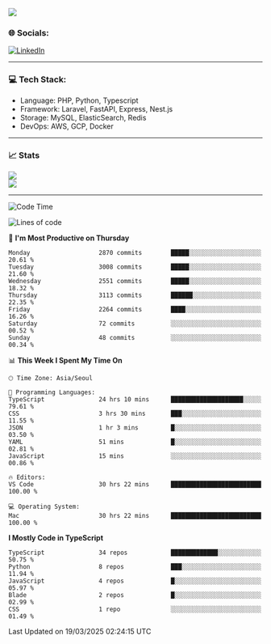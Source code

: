 <!--[![](https://visitcount.itsvg.in/api?id=jin-wk&icon=7&color=12)](https://visitcount.itsvg.in)-->
<!--[![Hits](https://hits.seeyoufarm.com/api/count/incr/badge.svg?url=https%3A%2F%2Fgithub.com%2Fjin-wk&count_bg=%235F625C&title_bg=%23555555&icon=github.svg&icon_color=%23E7E7E7&title=Hits&edge_flat=false)](https://hits.seeyoufarm.com)-->
![](https://komarev.com/ghpvc/?username=jin-wk&color=lightgrey&style=for-the-badge)

### 🌐 Socials:
[![LinkedIn](https://img.shields.io/badge/LinkedIn-%230077B5.svg?logo=linkedin&logoColor=white)](https://linkedin.com/in/jinwook-lee-242625241) 

---

### 💻 Tech Stack:
  - Language: PHP, Python, Typescript
  - Framework: Laravel, FastAPI, Express, Nest.js
  - Storage: MySQL, ElasticSearch, Redis
  - DevOps: AWS, GCP, Docker

---

### 📈 Stats
![](https://github-readme-stats.vercel.app/api?username=jin-wk&theme=dark&hide_border=true&include_all_commits=true&count_private=true)<br/>
![](https://github-readme-streak-stats.herokuapp.com/?user=jin-wk&theme=dark&hide_border=true)<br/>

---

<!--START_SECTION:waka-->
![Code Time](http://img.shields.io/badge/Code%20Time-2%2C104%20hrs%2043%20mins-blue)

![Lines of code](https://img.shields.io/badge/From%20Hello%20World%20I%27ve%20Written-4.5%20million%20lines%20of%20code-blue)

📅 **I'm Most Productive on Thursday** 

```text
Monday                   2870 commits        █████░░░░░░░░░░░░░░░░░░░░   20.61 % 
Tuesday                  3008 commits        █████░░░░░░░░░░░░░░░░░░░░   21.60 % 
Wednesday                2551 commits        █████░░░░░░░░░░░░░░░░░░░░   18.32 % 
Thursday                 3113 commits        ██████░░░░░░░░░░░░░░░░░░░   22.35 % 
Friday                   2264 commits        ████░░░░░░░░░░░░░░░░░░░░░   16.26 % 
Saturday                 72 commits          ░░░░░░░░░░░░░░░░░░░░░░░░░   00.52 % 
Sunday                   48 commits          ░░░░░░░░░░░░░░░░░░░░░░░░░   00.34 % 
```


📊 **This Week I Spent My Time On** 

```text
🕑︎ Time Zone: Asia/Seoul

💬 Programming Languages: 
TypeScript               24 hrs 10 mins      ████████████████████░░░░░   79.61 % 
CSS                      3 hrs 30 mins       ███░░░░░░░░░░░░░░░░░░░░░░   11.55 % 
JSON                     1 hr 3 mins         █░░░░░░░░░░░░░░░░░░░░░░░░   03.50 % 
YAML                     51 mins             █░░░░░░░░░░░░░░░░░░░░░░░░   02.81 % 
JavaScript               15 mins             ░░░░░░░░░░░░░░░░░░░░░░░░░   00.86 % 

🔥 Editors: 
VS Code                  30 hrs 22 mins      █████████████████████████   100.00 % 

💻 Operating System: 
Mac                      30 hrs 22 mins      █████████████████████████   100.00 % 
```

**I Mostly Code in TypeScript** 

```text
TypeScript               34 repos            █████████████░░░░░░░░░░░░   50.75 % 
Python                   8 repos             ███░░░░░░░░░░░░░░░░░░░░░░   11.94 % 
JavaScript               4 repos             █░░░░░░░░░░░░░░░░░░░░░░░░   05.97 % 
Blade                    2 repos             █░░░░░░░░░░░░░░░░░░░░░░░░   02.99 % 
CSS                      1 repo              ░░░░░░░░░░░░░░░░░░░░░░░░░   01.49 % 
```




 Last Updated on 19/03/2025 02:24:15 UTC
<!--END_SECTION:waka-->
